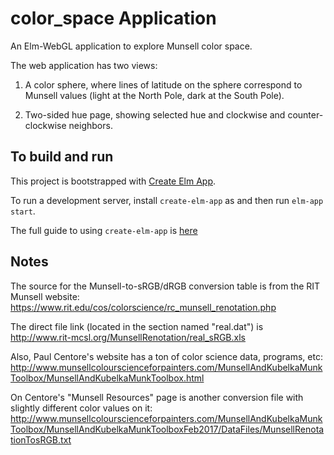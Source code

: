 # color_space Application

An Elm-WebGL application to explore Munsell color space.

The web application has two views:

1. A color sphere, where lines of latitude on the sphere correspond to Munsell values
(light at the North Pole, dark at the South Pole).

2. Two-sided hue page, showing selected hue and clockwise and counter-clockwise neighbors.


## To build and run

This project is bootstrapped with [Create Elm App](https://github.com/halfzebra/create-elm-app).

To run a development server, install `create-elm-app` as and then run `elm-app start`.

The full guide to using `create-elm-app` is [here](https://github.com/halfzebra/create-elm-app/blob/master/template/README.md)


## Notes

The source for the Munsell-to-sRGB/dRGB conversion table is from the RIT Munsell website:
https://www.rit.edu/cos/colorscience/rc_munsell_renotation.php

The direct file link (located in the section named "real.dat") is
http://www.rit-mcsl.org/MunsellRenotation/real_sRGB.xls

Also, Paul Centore's website has a ton of color science data, programs, etc:
http://www.munsellcolourscienceforpainters.com/MunsellAndKubelkaMunkToolbox/MunsellAndKubelkaMunkToolbox.html

On Centore's "Munsell Resources" page is another conversion file with slightly different color values on it:
http://www.munsellcolourscienceforpainters.com/MunsellAndKubelkaMunkToolbox/MunsellAndKubelkaMunkToolboxFeb2017/DataFiles/MunsellRenotationTosRGB.txt
